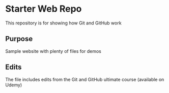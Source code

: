 # Starter Web Repo

This repository is for showing how Git and GitHub work

## Purpose

Sample website with plenty of files for demos

## Edits
The file includes edits from the Git and GitHub ultimate course (available on Udemy)
